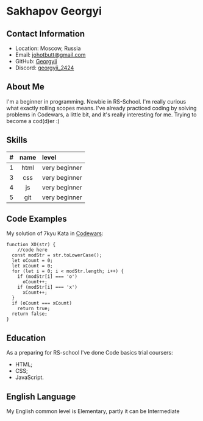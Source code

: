 <!--
Рекомендации отдела кадров EPAM

Полное имя
Контактная информация
Краткое представление себя (ваши цели и приоритеты, подчеркните свои сильные стороны, опишите свой опыт работы, если применимо, или ваше желание учиться и приобретать новые навыки)
Навыки (языки программирования, фреймворки, методологии, системы контроля версий и инструменты разработки, которыми вы владеете)
Примеры кода
Опыт работы (младшие разработчики могут перечислить образовательные проекты с использованными навыками и ссылками на исходный код)
Образование (включая пройденные курсы и тренинги)
Английский язык (ваш уровень владения английским языком, и если у вас была языковая практика, опишите ее)
-->
# Sakhapov Georgyi

## Contact Information
* Location: Moscow, Russia
* Email:    johotbutt@gmail.com
* GitHub:   [Georgyii](https://github.com/Georgyii)
* Discord:  [georgyii_2424](https://discordapp.com/users/1294002073024725094/)

## About Me 
I'm a beginner in programming. Newbie in RS-School. I'm really curious what exactly rolling scopes means.
I've already practiced coding by solving problems in Codewars, a little bit, and it's really interesting for me.
Trying to become a <!--:poop:-->cod(d)er \:\)

## Skills

| \#   |   name  | level         |
| ---: |  :---:  | :---          |
| 1    |  html   | very beginner |
| 3    |  css    | very beginner |
| 4    |  js     | very beginner |
| 5    |  git    | very beginner |

## Code Examples
My solution of 7kyu Kata in [Codewars](https://www.codewars.com/kata/55908aad6620c066bc00002a):
```
function XO(str) {
    //code here
  const modStr = str.toLowerCase();
  let oCount = 0;
  let xCount = 0;
  for (let i = 0; i < modStr.length; i++) {
    if (modStr[i] === 'o')
      oCount++;
    if (modStr[i] === 'x')
      xCount++;
  }
  if (oCount === xCount)
    return true;
  return false;
}
```

## Education
As a preparing for RS-school I've done Code basics trial coursers:
* HTML;
* CSS;
* JavaScript.

## English Language
My English common level is Elementary, partly it can be Intermediate
